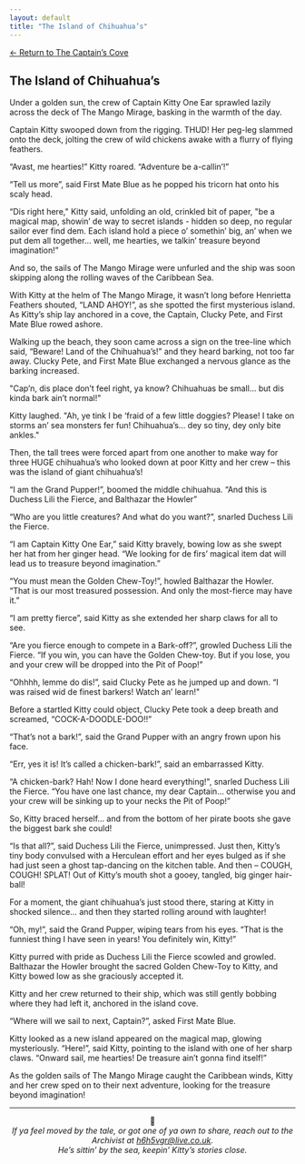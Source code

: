 ```yaml
---
layout: default
title: "The Island of Chihuahua’s"
---
```

[← Return to The Captain’s Cove](index)

## The Island of Chihuahua’s

Under a golden sun, the crew of Captain Kitty One Ear sprawled lazily across the deck of The Mango Mirage, basking in the warmth of the day.

Captain Kitty swooped down from the rigging. THUD! Her peg-leg slammed onto the deck, jolting the crew of wild chickens awake with a flurry of flying feathers.

“Avast, me hearties!” Kitty roared. “Adventure be a-callin’!”

“Tell us more”, said First Mate Blue as he popped his tricorn hat onto his scaly head.

“Dis right here," Kitty said, unfolding an old, crinkled bit of paper, "be a magical map, showin’ de way to secret islands - hidden so deep, no regular sailor ever find dem. Each island hold a piece o’ somethin’ big, an’ when we put dem all together… well, me hearties, we talkin’ treasure beyond imagination!”

And so, the sails of The Mango Mirage were unfurled and the ship was soon skipping along the rolling waves of the Caribbean Sea.

With Kitty at the helm of The Mango Mirage, it wasn’t long before Henrietta Feathers shouted, “LAND AHOY!”, as she spotted the first mysterious island. As Kitty’s ship lay anchored in a cove, the Captain, Clucky Pete, and First Mate Blue rowed ashore.

Walking up the beach, they soon came across a sign on the tree-line which said, “Beware! Land of the Chihuahua’s!” and they heard barking, not too far away. Clucky Pete, and First Mate Blue exchanged a nervous glance as the barking increased.

"Cap’n, dis place don’t feel right, ya know? Chihuahuas be small… but dis kinda bark ain’t normal!"

Kitty laughed. "Ah, ye tink I be ‘fraid of a few little doggies? Please! I take on storms an’ sea monsters fer fun! Chihuahua’s… dey so tiny, dey only bite ankles."

Then, the tall trees were forced apart from one another to make way for three HUGE chihuahua’s who looked down at poor Kitty and her crew – this was the island of giant chihuahua’s!

“I am the Grand Pupper!”, boomed the middle chihuahua. “And this is Duchess Lili the Fierce, and Balthazar the Howler”

“Who are you little creatures? And what do you want?”, snarled Duchess Lili the Fierce.

“I am Captain Kitty One Ear,” said Kitty bravely, bowing low as she swept her hat from her ginger head. “We looking for de firs’ magical item dat will lead us to treasure beyond imagination.”

“You must mean the Golden Chew-Toy!”, howled Balthazar the Howler. “That is our most treasured possession. And only the most-fierce may have it.”

“I am pretty fierce”, said Kitty as she extended her sharp claws for all to see.

“Are you fierce enough to compete in a Bark-off?”, growled Duchess Lili the Fierce. “If you win, you can have the Golden Chew-toy. But if you lose, you and your crew will be dropped into the Pit of Poop!”

“Ohhhh, lemme do dis!”, said Clucky Pete as he jumped up and down. “I was raised wid de finest barkers! Watch an’ learn!" 

Before a startled Kitty could object, Clucky Pete took a deep breath and screamed, “COCK-A-DOODLE-DOO!!”

“That’s not a bark!”, said the Grand Pupper with an angry frown upon his face.

 “Err, yes it is! It’s called a chicken-bark!”, said an embarrassed Kitty.

“A chicken-bark? Hah! Now I done heard everything!", snarled Duchess Lili the Fierce. “You have one last chance, my dear Captain… otherwise you and your crew will be sinking up to your necks the Pit of Poop!”

So, Kitty braced herself… and from the bottom of her pirate boots she gave the biggest bark she could!

“Is that all?”, said Duchess Lili the Fierce, unimpressed. Just then, Kitty’s tiny body convulsed with a Herculean effort and her eyes bulged as if she had just seen a ghost tap-dancing on the kitchen table. And then – COUGH, COUGH! SPLAT! Out of Kitty’s mouth shot a gooey, tangled, big ginger hair-ball!

For a moment, the giant chihuahua’s just stood there, staring at Kitty in shocked silence… and then they started rolling around with laughter!

“Oh, my!”, said the Grand Pupper, wiping tears from his eyes. “That is the funniest thing I have seen in years! You definitely win, Kitty!”

Kitty purred with pride as Duchess Lili the Fierce scowled and growled. Balthazar the Howler brought the sacred Golden Chew-Toy to Kitty, and Kitty bowed low as she graciously accepted it.

Kitty and her crew returned to their ship, which was still gently bobbing where they had left it, anchored in the island cove.

“Where will we sail to next, Captain?”, asked First Mate Blue.

Kitty looked as a new island appeared on the magical map, glowing mysteriously. “Here!”, said Kitty,
pointing to the island with one of her sharp claws. “Onward sail, me hearties! De treasure ain’t gonna find itself!”

As the golden sails of The Mango Mirage caught the Caribbean winds, Kitty and her crew sped on to their next adventure, looking for the treasure beyond imagination!


<hr>

<p align="center">🐾<br>
<em>If ya feel moved by the tale, or got one of ya own to share, reach out to the Archivist at <a href="mailto:h6h5vgr@live.co.uk">h6h5vgr@live.co.uk</a>.<br>
He’s sittin’ by the sea, keepin’ Kitty’s stories close.</em></p>

